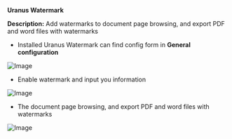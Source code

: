**Uranus Watermark**

**Description:** Add watermarks to document page browsing, and export PDF and word files with watermarks

- Installed  Uranus Watermark can find config form in **General configuration**

![Image](https://user-images.githubusercontent.com/110668560/183844438-3537e3aa-8d24-4d1d-9e85-0459d863d135.png)

- Enable watermark and input you information

![Image](https://user-images.githubusercontent.com/110668560/183845382-7a45ef69-7b28-47a5-8b84-61d216e3ccb8.png)

- The document page browsing, and export PDF and word files with watermarks

![Image](https://user-images.githubusercontent.com/110668560/183845768-21ac895d-8ac1-4da6-960a-79eb7d8613bf.png)
